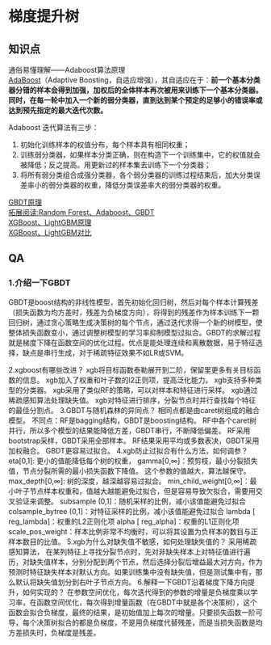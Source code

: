 # 梯度提升树
[]()


## 知识点
通俗易懂理解——Adaboost算法原理  
[AdaBoost](https://zhuanlan.zhihu.com/p/41536315)（Adaptive Boosting，自适应增强），其自适应在于：**前一个基本分类器分错的样本会得到加强，加权后的全体样本再次被用来训练下一个基本分类器。同时，在每一轮中加入一个新的弱分类器，直到达到某个预定的足够小的错误率或达到预先指定的最大迭代次数。**  

Adaboost 迭代算法有三步：  
1. 初始化训练样本的权值分布，每个样本具有相同权重；  
2. 训练弱分类器，如果样本分类正确，则在构造下一个训练集中，它的权值就会被降低；反之提高。用更新过的样本集去训练下一个分类器；  
3. 将所有弱分类组合成强分类器，各个弱分类器的训练过程结束后，加大分类误差率小的弱分类器的权重，降低分类误差率大的弱分类器的权重。  

[GBDT原理](https://zhuanlan.zhihu.com/p/29765582)  
[拓展阅读:Random Forest、Adaboost、GBDT](https://zhuanlan.zhihu.com/p/86263786)  
[XGBoost、LightGBM原理](https://zhuanlan.zhihu.com/p/87885678)  
[XGBoost、LightGBM对比](https://zhuanlan.zhihu.com/p/35645973)  

## QA
### 1.介绍一下GBDT
GBDT是boost结构的非线性模型，首先初始化回归树，然后对每个样本计算残差（损失函数为均方差时，残差为负梯度方向），将得到的残差作为样本训练下一颗回归树，通过贪心策略生成决策树的每个节点，通过迭代求得一个新的树模型，使整体损失函数变小，通过调整树模型的学习率抑制模型过拟合。GBDT的求解过程就是梯度下降在函数空间的优化过程。优点是能处理连续和离散数据，易于特征选择，缺点是串行生成，对于稀疏特征效果不如LR或SVM。

2.xgboost有哪些改进？ 
xgb将目标函数泰勒展开到二阶，保留里更多有关目标函数的信息。
xgb加入了权重和叶子数的l2正则项，提高泛化能力。
xgb支持多种类型的分类器。
xgb采用了类似RF的策略，可以对样本和特征进行采样。
xgb通过稀疏感知算法处理缺失值。
xgb对特征进行排序，分裂节点时并行查找每个特征的最佳分割点。
3.GBDT与随机森林的异同点？ 
相同点都是由caret树组成的融合模型。
不同点：RF是bagging结构，GBDT是boosting结构。
RF中各个caret树并行，所以多个模型的结果能降低方差，GBDT串行，不断降低偏差。
RF采用bootstrap采样，GBDT采用全部样本。
RF结果采用平均或多数表决，GBDT采用加权融合。
GBDT更容易过拟合。
4.xgb防止过拟合有什么方法，如何调参？ 
eta[0,1]: 更小的值能降低每个树的权重，
gamma[0,∞]：预剪枝，最小分裂损失值，节点分裂所需的最小损失函数下降值。 这个参数的值越大，算法越保守。
max_depth[0,∞]: 树的深度，越深越容易过拟合。
min_child_weight[0,∞]：最小叶子节点样本权重和，值越大越能避免过拟合，但是容易导致欠拟合，需要用交叉验证来调整。
subsample (0,1]：随机采样的比例，减小该值能避免过拟合
colsample_bytree (0,1]：对特征采样的比例，减小该值能避免过拟合
lambda [ reg_lambda]：权重的L2正则化项
alpha [ reg_alpha]：权重的L1正则化项
scale_pos_weight：样本比例非常不均衡时，可以将其设置为负样本的数目与正样本数目的比值。
5.xgb为什么对缺失值不敏感，如何处理缺失值的？ 
采用稀疏感知算法， 在某列特征上寻找分裂节点时，先对非缺失样本上对特征值进行遍历，对缺失值样本，分别分配到两个节点，然后选择分裂后增益最大对方向，作为预测时特征缺失样本对默认方向。如果训练集中没有缺失值，但是测试集中有，那么默认将缺失值划分到右叶子节点方向。
6.解释一下GBDT沿着梯度下降方向提升，如何实现的？
在参数空间优化，每次迭代得到的参数的增量是负梯度乘以学习率，在函数空间优化，每次得到增量函数（在GBDT中就是各个决策树），这个函数会拟合负梯度，最终的结果，是初始值加上每次的增量。只要损失函数一阶可导，每个决策树拟合的都是负梯度，不是用负梯度代替残差，而是当损失函数是均方差损失时，负梯度是残差。

